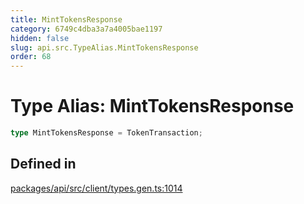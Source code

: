```yaml
---
title: MintTokensResponse
category: 6749c4dba3a7a4005bae1197
hidden: false
slug: api.src.TypeAlias.MintTokensResponse
order: 68
---
```


# Type Alias: MintTokensResponse

```ts
type MintTokensResponse = TokenTransaction;
```

## Defined in

[packages/api/src/client/types.gen.ts:1014](https://github.com/zkcloudworker/minatokens-lib/blob/main/packages/api/src/client/types.gen.ts#L1014)
